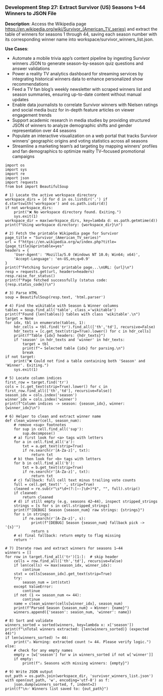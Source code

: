 ### Development Step 27: Extract Survivor (US) Seasons 1–44 Winners to JSON File

**Description**: Access the Wikipedia page https://en.wikipedia.org/wiki/Survivor_(American_TV_series) and extract the table of winners for seasons 1 through 44, saving each season number with its corresponding winner name into workspace/survivor_winners_list.json.

**Use Cases**:
- Automate a mobile trivia app’s content pipeline by ingesting Survivor winners JSON to generate season-by-season quiz questions and answer validations
- Power a reality TV analytics dashboard for streaming services by integrating historical winners data to enhance personalized show recommendations
- Feed a TV fan blog’s weekly newsletter with scraped winners list and season summaries, ensuring up-to-date content without manual updates
- Enable data journalists to correlate Survivor winners with Nielsen ratings and social media buzz for in-depth feature articles on viewer engagement trends
- Support academic research in media studies by providing structured JSON of winners to analyze demographic shifts and gender representation over 44 seasons
- Populate an interactive visualization on a web portal that tracks Survivor winners’ geographic origins and voting statistics across all seasons
- Streamline a marketing team’s ad targeting by mapping winners’ profiles and fan demographics to optimize reality TV–focused promotional campaigns

```
import os
import sys
import re
import json
import requests
from bs4 import BeautifulSoup

# 1) Locate the active workspace directory
workspace_dirs = [d for d in os.listdir('.') if d.startswith('workspace') and os.path.isdir(d)]
if not workspace_dirs:
    print("❌ No workspace directory found. Exiting.")
    sys.exit(1)
workspace_dir = max(workspace_dirs, key=lambda d: os.path.getmtime(d))
print(f"Using workspace directory: {workspace_dir}\n")

# 2) Fetch the printable Wikipedia page for Survivor
page_title = "Survivor_(American_TV_series)"
url = f"https://en.wikipedia.org/w/index.php?title={page_title}&printable=yes"
headers = {
    'User-Agent': 'Mozilla/5.0 (Windows NT 10.0; Win64; x64)',
    'Accept-Language': 'en-US,en;q=0.9'
}
print(f"Fetching Survivor printable page...\nURL: {url}\n")
resp = requests.get(url, headers=headers)
resp.raise_for_status()
print(f"Page fetched successfully (status code: {resp.status_code})\n")

# 3) Parse HTML
soup = BeautifulSoup(resp.text, 'html.parser')

# 4) Find the wikitable with Season & Winner columns
tables = soup.find_all('table', class_='wikitable')
print(f"Found {len(tables)} tables with class 'wikitable'.\n")
target = None
for idx, tbl in enumerate(tables, 1):
    hdr_cells = tbl.find('tr').find_all(['th','td'], recursive=False)
    hdr_texts = [c.get_text(strip=True).lower() for c in hdr_cells]
    print(f"Table {idx} headers: {hdr_texts}")
    if 'season' in hdr_texts and 'winner' in hdr_texts:
        target = tbl
        print(f"→ Selected table {idx} for parsing.\n")
        break
if not target:
    print("❌ Could not find a table containing both 'Season' and 'Winner'. Exiting.")
    sys.exit(1)

# 5) Locate column indices
first_row = target.find('tr')
cols = [c.get_text(strip=True).lower() for c in first_row.find_all(['th','td'], recursive=False)]
season_idx = cols.index('season')
winner_idx = cols.index('winner')
print(f"Column indices -> season: {season_idx}, winner: {winner_idx}\n")

# 6) Helper to clean and extract winner name
def clean_winner(cell, season_num):
    # remove <sup> footnotes
    for sup in cell.find_all('sup'):
        sup.decompose()
    # a) first look for <a> tags with letters
    for a in cell.find_all('a'):
        txt = a.get_text(strip=True)
        if re.search(r'[A-Za-z]', txt):
            return txt
    # b) then look for <b> tags with letters
    for b in cell.find_all('b'):
        txt = b.get_text(strip=True)
        if re.search(r'[A-Za-z]', txt):
            return txt
    # c) fallback: full cell text minus trailing vote counts
    full = cell.get_text(' ', strip=True)
    cleaned = re.sub(r"\s*\d+(?:[–-]\d+)*$", "", full).strip()
    if cleaned:
        return cleaned
    # d) if still empty (e.g. seasons 42–44), inspect stripped_strings
    strings = [s for s in cell.stripped_strings]
    print(f"[DEBUG] Season {season_num} raw strings: {strings}")
    for s in strings:
        if re.search(r'[A-Za-z]', s):
            print(f"[DEBUG] Season {season_num} fallback pick -> '{s}'")
            return s
    # e) final fallback: return empty to flag missing
    return ''

# 7) Iterate rows and extract winners for seasons 1–44
winners = []
for row in target.find_all('tr')[1:]:  # skip header
    cells = row.find_all(['th','td'], recursive=False)
    if len(cells) <= max(season_idx, winner_idx):
        continue
    stxt = cells[season_idx].get_text(strip=True)
    try:
        season_num = int(stxt)
    except ValueError:
        continue
    if not (1 <= season_num <= 44):
        continue
    name = clean_winner(cells[winner_idx], season_num)
    print(f"Parsed Season {season_num} → Winner: {name}")
    winners.append({'season': season_num, 'winner': name})

# 8) Sort and validate
winners_sorted = sorted(winners, key=lambda x: x['season'])
print(f"\nTotal winners extracted: {len(winners_sorted)} (expected 44)")
if len(winners_sorted) != 44:
    print("⚠️ Warning: extracted count != 44. Please verify logic.")
else:
    # check for any empty names
    empty = [w['season'] for w in winners_sorted if not w['winner']]
    if empty:
        print(f"⚠️ Seasons with missing winners: {empty}")

# 9) Write JSON output
out_path = os.path.join(workspace_dir, 'survivor_winners_list.json')
with open(out_path, 'w', encoding='utf-8') as f:
    json.dump(winners_sorted, f, indent=2)
print(f"\n✅ Winners list saved to: {out_path}")
```